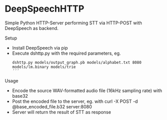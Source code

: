 # DeepSpeechHTTP
Simple Python HTTP-Server performing STT via HTTP-POST with DeepSpeech as backend.

Setup
  - Install DeepSpeech via pip
  - Execute dshttp.py with the required parameters, eg.
      ```
      dshttp.py models/output_graph.pb models/alphabet.txt 8080 models/lm.binary models/trie
      ´´´

Usage
  - Encode the source WAV-formatted audio file (16kHz sampling rate) with base32
  - Post the encoded file to the server, eg. with curl -X POST -d @base_encoded_file.b32 server:8080
  - Server will return the result of STT as response

